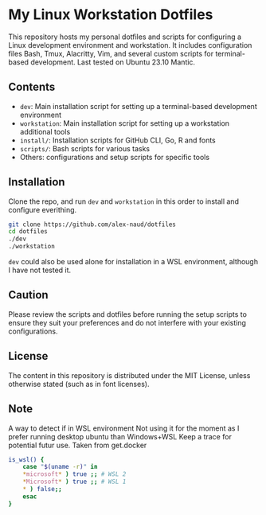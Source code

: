 # My Linux Workstation Dotfiles

This repository hosts my personal dotfiles and scripts for configuring a Linux development environment and workstation. 
It includes configuration files Bash, Tmux, Alacritty, Vim, and several custom scripts for terminal-based development.
Last tested on Ubuntu 23.10 Mantic.

## Contents

- `dev`: Main installation script for setting up a terminal-based development environment
- `workstation`: Main installation script for setting up a workstation additional tools
- `install/`: Installation scripts for GitHub CLI, Go, R and fonts
- `scripts/`: Bash scripts for various tasks
- Others: configurations and setup scripts for specific tools

## Installation

Clone the repo, and run `dev` and `workstation` in this order to install
and configure everithing.

``` bash
git clone https://github.com/alex-naud/dotfiles
cd dotfiles
./dev
./workstation
```

`dev` could also be used alone for installation in a WSL environment, although I have not tested it. 

## Caution

Please review the scripts and dotfiles before running the setup scripts to ensure they suit your preferences and do not interfere with your existing configurations.

## License

The content in this repository is distributed under the MIT License, unless otherwise stated (such as in font licenses).

## Note

A way to detect if in WSL environment
Not using it for the moment as I prefer
running desktop ubuntu than Windows+WSL
Keep a trace for potential futur use.
Taken from get.docker

``` Bash
is_wsl() {
	case "$(uname -r)" in
	*microsoft* ) true ;; # WSL 2
	*Microsoft* ) true ;; # WSL 1
	* ) false;;
	esac
}
```
